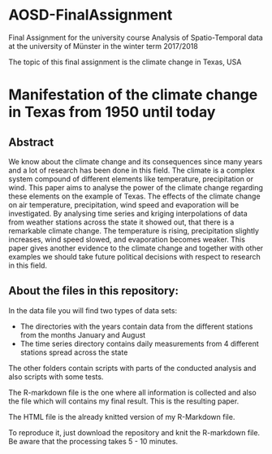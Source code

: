 # AOSD-FinalAssignment
Final Assignment for the university course Analysis of Spatio-Temporal data at the university of Münster in the winter term 2017/2018

The topic of this final assignment is the climate change in Texas, USA

# Manifestation of the climate change in Texas from 1950 until today

## Abstract

We know about the climate change and its consequences since many years and a lot of research has been done in this field. The climate is a complex system compound of different elements like temperature, precipitation or wind. This paper aims to analyse the power of the climate change regarding these elements on the example of Texas. The effects of the climate change on air temperature, precipitation, wind speed and evaporation will be investigated. By analysing time series and kriging interpolations of data from weather stations across the state it showed out, that there is a remarkable climate change. The temperature is rising, precipitation slightly increases, wind speed slowed, and evaporation becomes weaker. This paper gives another evidence to the climate change and together with other examples we should take future political decisions with respect to research in this field.

## About the files in this repository:

In the data file you will find two types of data sets:
* The directories with the years contain data from the different stations from the months January and August
* The time series directory contains daily measurements from 4 different stations spread across the state

The other folders contain scripts with parts of the conducted analysis and also scripts with some tests.

The R-markdown file is the one where all information is collected and also the file which will contains my final result. This is the resulting paper.

The HTML file is the already knitted version of my R-Markdown file.

To reproduce it, just download the repository and knit the R-markdown file. Be aware that the processing takes 5 - 10 minutes.
